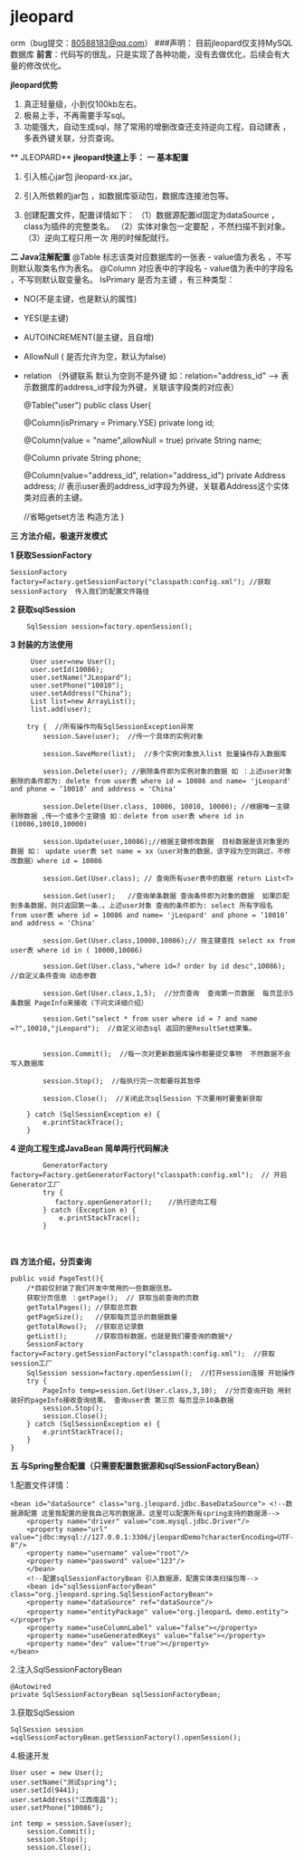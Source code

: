 # jleopard
orm（bug提交：80588183@qq.com）
###声明： 目前jleopard仅支持MySQL数据库
**前言**：代码写的很乱，只是实现了各种功能，没有去做优化，后续会有大量的修改优化。

**jleopard优势**
 1. 真正轻量级，小到仅100kb左右。
 2. 极易上手，不再需要手写sql。
 3. 功能强大，自动生成sql，除了常用的增删改查还支持逆向工程，自动建表 ，多表外键关联，分页查询。
 
** JLEOPARD**
**jleopard快速上手：**
**一 基本配置**
1.	引入核心jar包 jleopard-xx.jar。
2.	引入所依赖的jar包 ，如数据库驱动包，数据库连接池包等。
3.	创建配置文件，配置详情如下：
	（1）数据源配置id固定为dataSource ， class为插件的完整类名。
	（2）实体对象包一定要配 ，不然扫描不到对象。
  	（3）逆向工程只用一次 用的时候配就行。
  
	<?xml version="1.0" encoding="UTF-8" ?>
	<!DOCTYPE jleopard-configuration  PUBLIC "-// jleopard.org//DTD Config 1.0//EN"
		"http://www.jleopard.org/dtd/jleopard.dtd">
	<jleopard-configuration>
		<config>
			<!--实体对象所在包 如：org.jleopard.demo.entity-->
			<entityScan value="org.jleopard.demo.entity"></entityScan>
			<dev value="true"></dev>
		</config>
		<!--逆向工程配置  包要配置为完整的路径 maven工程和web工程项目路径不同-->
		<generator>
	       		<target package="org.jleopard.demo.entity" project="/src/main/java/"/>
		</generator>
		<!--数据源配置 id固定为dataSource-->
		<dataSource class="org.jleopard.jdbc.BaseDataSource" id="dataSource">
			<property name="driver" value="com.mysql.jdbc.Driver"/>
			<property name="url" value="jdbc:mysql://127.0.0.1:3306/jleopardDemo?characterEncoding=UTF-8"/>
			<property name="username" value="root"/>
			<property name="password" value="123"/>
		</dataSource>
	</jleopard-configuration>
 


**二 Java注解配置**
@Table 标志该类对应数据库的一张表 - value值为表名 ，不写则默认取类名作为表名。
@Column 对应表中的字段名 - value值为表中的字段名 ，不写则默认取变量名。
 IsPrimary 是否为主键 ，有三种类型： 
 - NO(不是主键，也是默认的属性)
 - YES(是主键)
 - AUTOINCREMENT(是主键，且自增)
- AllowNull ( 是否允许为空，默认为false)
- relation （外键联系 默认为空则不是外键 如：relation="address_id" --> 表示数据库的address_id字段为外键，关联该字段类的对应表）

    @Table("user")
    public class User{
    
    @Column(isPrimary = Primary.YSE)
    private long id;

    @Column(value = "name",allowNull = true)
    private String name;

    @Column
    private String phone;

    @Column(value="address_id", relation="address_id")
    private Address address;
    // 表示user表的address_id字段为外键，关联着Address这个实体类对应表的主键。
    
	//省略getset方法 构造方法
    }
 


**三 方法介绍，极速开发模式**

  **1 获取SessionFactory**
  
  	SessionFactory factory=Factory.getSessionFactory("classpath:config.xml"); //获取sessionFactory  传入我们的配置文件路径
 
 **2 获取sqlSession**
  	
        SqlSession session=factory.openSession();
        
**3 封装的方法使用**

         User user=new User();
         user.setId(10086);
         user.setName("JLeopard");
         user.setPhone("10010");
         user.setAddress("China");
         List list=new ArrayList();
         list.add(user);
         
        try {  //所有操作均有SqlSessionException异常
            session.Save(user);  //传一个具体的实例对象
            
            session.SaveMore(list);  //多个实例对象放入list 批量操作存入数据库
            
            session.Delete(user); //删除条件即为实例对象的数据 如 ：上述user对象 删除的条件即为: delete from user表 where id = 10086 and name= 'jLeopard' and phone = ‘10010’ and address = 'China'
            
            session.Delete(User.class, 10086, 10010, 10000); //根据唯一主键删除数据 ,传一个或多个主键值 如：delete from user表 where id in (10086,10010,10000)
            
            session.Update(user,10086);//根据主键修改数据  目标数据是该对象里的数据 如： update user表 set name = xx（user对象的数据，该字段为空则跳过，不修改数据）where id = 10086
            
            session.Get(User.class); // 查询所有user表中的数据 return List<T>
            
            session.Get(user);   //查询单条数据 查询条件即为对象的数据  如果匹配到多条数据，则只返回第一条.。上述user对象 查询的条件即为: select 所有字段名  from user表 where id = 10086 and name= 'jLeopard' and phone = ‘10010’ and address = 'China'
   
            session.Get(User.class,10000,10086);// 按主键查找 select xx from user表 where id in ( 10000,10086)
            
            session.Get(User.class,"where id=? order by id desc",10086);  //自定义条件查询 动态参数
            
            session.Get(User.class,1,5);  //分页查询  查询第一页数据  每页显示5 条数据 PageInfo来接收（下问文详细介绍）
            
            session.Get("select * from user where id = ? and name =?",10010,"jLeopard");  //自定义动态sql 返回的是ResultSet结果集。 


            session.Commit();  //每一次对更新数据库操作都要提交事物  不然数据不会写入数据库
            
            session.Stop();  //每执行完一次都要将其暂停
            
            session.Close();  //关闭此次sqlSession 下次要用时要重新获取
            
        } catch (SqlSessionException e) {
            e.printStackTrace();
        }

**4 逆向工程生成JavaBean   简单两行代码解决**

            GeneratorFactory factory=Factory.getGeneratorFactory("classpath:config.xml");  // 开启Generator工厂
            try {
               factory.openGenerator();    //执行逆向工程
            } catch (Exception e) {
                e.printStackTrace();
            }
        
	
**四 方法介绍，分页查询**


    public void PageTest(){
        /*目前仅封装了我们开发中常用的一些数据信息。
        获取分页信息 ：getPage();  // 获取当前查询的页数
        getTotalPages(); //获取总页数
        getPageSize();   //获取每页显示的数据数量
        getTotalRows();  //获取总记录数
        getList();       //获取目标数据，也就是我们要查询的数据*/
        SessionFactory factory=Factory.getSessionFactory("classpath:config.xml");  //获取session工厂
        SqlSession session=factory.openSession();  //打开session连接 开始操作
        try {
            PageInfo temp=session.Get(User.class,3,10);  //分页查询开始 用封装好的pageInfo接收查询结果。 查询user表 第三页 每页显示10条数据
            session.Stop();
            session.Close();
        } catch (SqlSessionException e) {
            e.printStackTrace();
        }
    }

	
**五 与Spring整合配置（只需要配置数据源和sqlSessionFactoryBean）**

1.配置文件详情：
   
  
	<bean id="dataSource" class="org.jleopard.jdbc.BaseDataSource"> <!--数据源配置 这里我配置的是我自己写的数据源，这里可以配置所有spring支持的数据源-->
    	<property name="driver" value="com.mysql.jdbc.Driver"/>
        <property name="url" value="jdbc:mysql://127.0.0.1:3306/jleopardDemo?characterEncoding=UTF-8"/>
        <property name="username" value="root"/>
        <property name="password" value="123"/>
        </bean>
        <!--配置sqlSessionFactoryBean 引入数据源，配置实体类扫描包等-->
        <bean id="sqlSessionFactoryBean" class="org.jleopard.spring.SqlSessionFactoryBean">
        <property name="dataSource" ref="dataSource"/>
    	<property name="entityPackage" value="org.jleopard。demo.entity"></property>
    	<property name="useColumnLabel" value="false"></property>
    	<property name="useGeneratedKeys" value="false"></property>
    	<property name="dev" value="true"></property>
   	</bean>
	
   2.注入SqlSessionFactoryBean
   
   	@Autowired
	private SqlSessionFactoryBean sqlSessionFactoryBean;
	
   3.获取SqlSession
   
   	SqlSession session =sqlSessionFactoryBean.getSessionFactory().openSession();
	
   4.极速开发
   
   	User user = new User();
	user.setName("测试spring");
	user.setId(9441);
	user.setAddress("江西南昌");
	user.setPhone("10086");
	
   	int temp = session.Save(user);
		session.Commit();
		session.Stop();
		session.Close();
